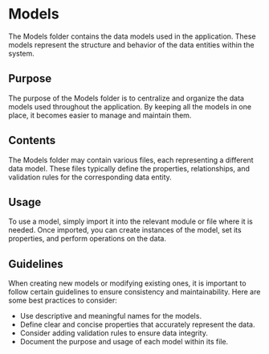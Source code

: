 # Models

The Models folder contains the data models used in the application. These models represent the structure and behavior of the data entities within the system.

## Purpose

The purpose of the Models folder is to centralize and organize the data models used throughout the application. By keeping all the models in one place, it becomes easier to manage and maintain them.

## Contents

The Models folder may contain various files, each representing a different data model. These files typically define the properties, relationships, and validation rules for the corresponding data entity.

## Usage

To use a model, simply import it into the relevant module or file where it is needed. Once imported, you can create instances of the model, set its properties, and perform operations on the data.

## Guidelines

When creating new models or modifying existing ones, it is important to follow certain guidelines to ensure consistency and maintainability. Here are some best practices to consider:

- Use descriptive and meaningful names for the models.
- Define clear and concise properties that accurately represent the data.
- Consider adding validation rules to ensure data integrity.
- Document the purpose and usage of each model within its file.
